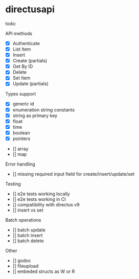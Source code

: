 # directusapi

todo:

API methods

- [x] Authenticate
- [x] List Item
- [x] Insert
- [x] Create (partials)
- [x] Get By ID
- [x] Delete
- [x] Set Item
- [x] Update (partials)

Types support

- [x] generic id
- [x] enumeration string constants
- [x] string as primary key
- [x] float
- [x] time
- [x] boolean
- [x] pointers
- [] array
- [] map

Error handling

- [] missing required input field for create/insert/update/set

Testing

- [] e2e tests working locally
- [] e2e tests working in CI
- [] compatibility with directus v9
- [] insert vs set

Batch operations

- [] batch update
- [] batch insert
- [] batch delete

Other

- [] godoc
- [] fileupload
- [] embeded structs as W or R
